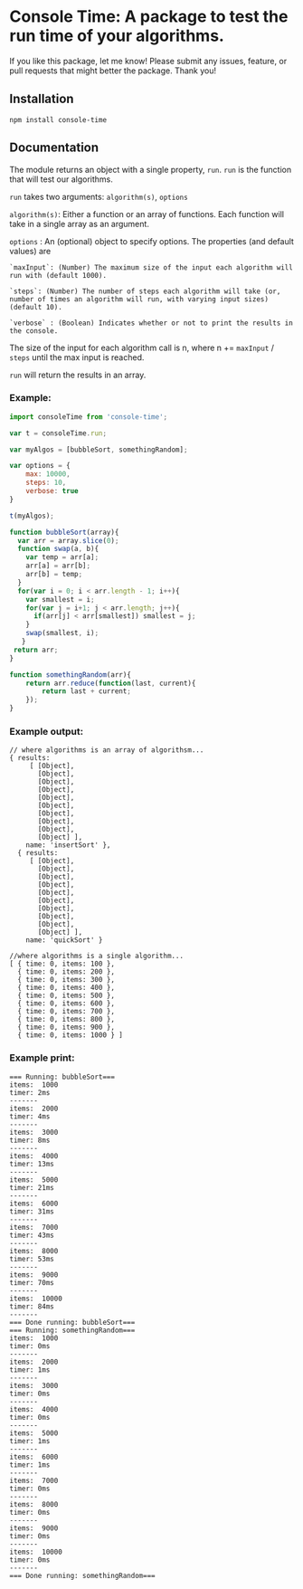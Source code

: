 # Console Time: A package to test the run time of your algorithms.

If you like this package, let me know!  Please submit any issues, feature, or pull requests that might better the package.  Thank you!

## Installation

```
npm install console-time
```

## Documentation



The module returns an object with a single property, `run`.  `run` is the function that will test our algorithms.

`run` takes two arguments: `algorithm(s)`, `options`

`algorithm(s)`: Either a function or an array of functions. Each function will take in a single array as an argument.

`options` : An (optional) object to specify options. The properties (and default values) are

	`maxInput`: (Number) The maximum size of the input each algorithm will run with (default 1000).

	`steps`: (Number) The number of steps each algorithm will take (or, number of times an algorithm will run, with varying input sizes) (default 10).

	`verbose` : (Boolean) Indicates whether or not to print the results in the console.


The size of the input for each algorithm call is n, where n += `maxInput` / `steps` until the max input is reached.

`run` will return the results in an array.

### Example:

``` javascript
import consoleTime from 'console-time';

var t = consoleTime.run;

var myAlgos = [bubbleSort, somethingRandom];

var options = {
	max: 10000,
	steps: 10,
	verbose: true
}

t(myAlgos);

function bubbleSort(array){
  var arr = array.slice(0);
  function swap(a, b){
    var temp = arr[a];
    arr[a] = arr[b];
    arr[b] = temp;
  }
  for(var i = 0; i < arr.length - 1; i++){
    var smallest = i;
  	for(var j = i+1; j < arr.length; j++){
      if(arr[j] < arr[smallest]) smallest = j;
    }
    swap(smallest, i);
   }
 return arr;
}

function somethingRandom(arr){
	return arr.reduce(function(last, current){
		return last + current;
	});
}
```

### Example output:

```
// where algorithms is an array of algorithsm...
{ results: 
     [ [Object],
       [Object],
       [Object],
       [Object],
       [Object],
       [Object],
       [Object],
       [Object],
       [Object],
       [Object] ],
    name: 'insertSort' },
  { results: 
     [ [Object],
       [Object],
       [Object],
       [Object],
       [Object],
       [Object],
       [Object],
       [Object],
       [Object],
       [Object] ],
    name: 'quickSort' }
    
//where algorithms is a single algorithm...
[ { time: 0, items: 100 },
  { time: 0, items: 200 },
  { time: 0, items: 300 },
  { time: 0, items: 400 },
  { time: 0, items: 500 },
  { time: 0, items: 600 },
  { time: 0, items: 700 },
  { time: 0, items: 800 },
  { time: 0, items: 900 },
  { time: 0, items: 1000 } ]
```

### Example print:

```
=== Running: bubbleSort===
items:  1000
timer: 2ms
-------
items:  2000
timer: 4ms
-------
items:  3000
timer: 8ms
-------
items:  4000
timer: 13ms
-------
items:  5000
timer: 21ms
-------
items:  6000
timer: 31ms
-------
items:  7000
timer: 43ms
-------
items:  8000
timer: 53ms
-------
items:  9000
timer: 70ms
-------
items:  10000
timer: 84ms
-------
=== Done running: bubbleSort===
=== Running: somethingRandom===
items:  1000
timer: 0ms
-------
items:  2000
timer: 1ms
-------
items:  3000
timer: 0ms
-------
items:  4000
timer: 0ms
-------
items:  5000
timer: 1ms
-------
items:  6000
timer: 1ms
-------
items:  7000
timer: 0ms
-------
items:  8000
timer: 0ms
-------
items:  9000
timer: 0ms
-------
items:  10000
timer: 0ms
-------
=== Done running: somethingRandom===
```
